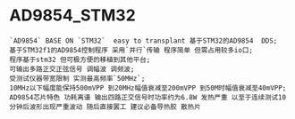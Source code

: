 # AD9854_STM32
    `AD9854` BASE ON `STM32`  easy to transplant 基于STM32的AD9854  DDS;
    基于STM32f1的AD9854控制程序 采用`并行`传输 程序简单 但需占用较多io口;
    程序基于stm32 但可极方便的移植到其他平台;
    可输出多路正交正弦信号 调幅波 调频波;
    受测试仪器带宽限制 实测最高频率`50MHz`;
    10MHz以下幅度能保持500mVPP 到20MHz幅值衰减至200mVPP 到50M时幅值衰减至40mVPP;
    AD9854芯片特色 功耗离谱 输出四路正交信号时功率约为6.8W 发热严重 以至于连续测试10分钟后波形出现严重波动 随后直接罢工 建议必备导热胶 散热片
